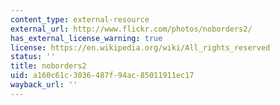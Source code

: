 ```yaml
---
content_type: external-resource
external_url: http://www.flickr.com/photos/noborders2/
has_external_license_warning: true
license: https://en.wikipedia.org/wiki/All_rights_reserved
status: ''
title: noborders2
uid: a160c61c-3036-487f-94ac-85011911ec17
wayback_url: ''
---
```


